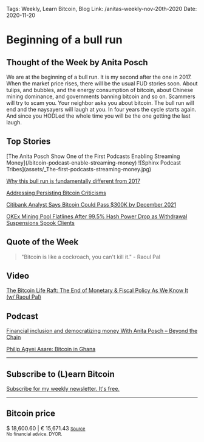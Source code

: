 Tags: Weekly, Learn Bitcoin, Blog
Link: /anitas-weekly-nov-20th-2020
Date: 2020-11-20

# Beginning of a bull run

<h2>Thought of the Week by Anita Posch</h2>
<div class="white-box">We are at the beginning of a bull run. It is my second after the one in 2017. When the market price rises, there will be the usual FUD stories soon. About tulips, and bubbles, and the energy consumption of bitcoin, about Chinese mining dominance, and governments banning bitcoin and so on. Scammers will try to scam you. Your neighbor asks you about bitcoin. The bull run will end and the naysayers will laugh at you. In four years the cycle starts again. And since you HODLed the whole time you will be the one getting the last laugh.</div>

<h2>Top Stories</h2>
[The Anita Posch Show One of the First Podcasts Enabling Streaming Money](/bitcoin-podcast-enable-streaming-money)
![Sphinx Podcast Tribes](assets/_The-first-podcasts-streaming-money.jpg)

<a href="https://medium.com/@nic__carter/nine-bitcoin-charts-already-at-all-time-highs-78abbfe82804" target="_blank" rel="noopener noreferrer">Why this bull run is fundamentally different from 2017</a>

<a href="https://www.fidelitydigitalassets.com/articles/addressing-bitcoin-criticisms" target="_blank" rel="noopener noreferrer">Addressing Persisting Bitcoin Criticisms</a>

<a href="https://www.coindesk.com/citibank-bitcoin-gold-318k-2021" target="_blank" rel="noopener noreferrer">Citibank Analyst Says Bitcoin Could Pass $300K by December 2021</a>

<a href="https://www.coindesk.com/okex-mining-pool-collapse-hash-power-withdrawal-suspension" target="_blank" rel="noopener noreferrer">OKEx Mining Pool Flatlines After 99.5% Hash Power Drop as Withdrawal Suspensions Spook Clients</a>

<h2>Quote of the Week</h2>
<blockquote>"Bitcoin is like a cockroach, you can't kill it." - Raoul Pal</blockquote>

<h2>Video</h2>
<a href="https://youtu.be/qL2LfVRl3J0" target="_blank" rel="noopener noreferrer">The Bitcoin Life Raft: The End of Monetary &amp; Fiscal Policy As We Know It (w/ Raoul Pal)</a>

<h2>Podcast</h2>
<a href="https://anitaposch.com/financial-inclusion-and-democratizing-money-beyond-the-chain/">Financial inclusion and democratizing money With Anita Posch – Beyond the Chain</a>

<a href="https://bitcoinundco.com/en/philip-agyei-asare/" target="_blank" rel="noopener noreferrer">Philip Agyei Asare: Bitcoin in Ghana</a>

---
## Subscribe to (L)earn Bitcoin

[Subscribe for my weekly newsletter. It's free.](https://anita.link/weekly)

---
<div class="white-box">
<h2>Bitcoin price</h2>
$ 18,600.60 | € 15,671.43
<small><a href="https://www.coingecko.com/en/coins/bitcoin" target="_blank" rel="noopener noreferrer">Source</a></small>

</div>
<small>No financial advice. DYOR.</small>